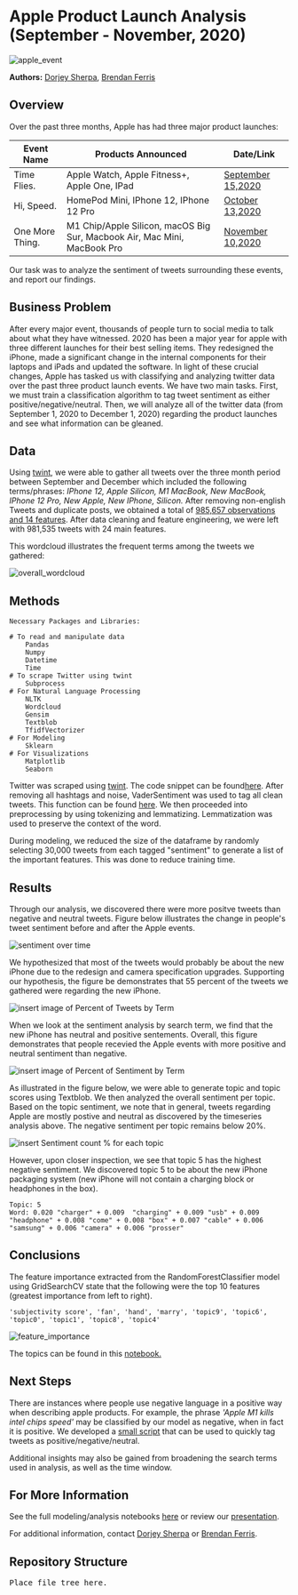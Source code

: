 # Apple Product Launch Analysis (September - November, 2020)


![apple_event](./images/one-more-thing-november.jpg)

**Authors:** [Dorjey Sherpa](https://www.linkedin.com/in/dorjey-sherpa-45501814a/), [Brendan Ferris](https://www.linkedin.com/in/brendangferris/)

## Overview

Over the past three months, Apple has had three major product launches:

| Event Name      | Products Announced                                                       | Date/Link         |
|-----------------|--------------------------------------------------------------------------|-------------------|
| Time Flies.     | Apple Watch, Apple Fitness+, Apple One, IPad                             | [September 15,2020](https://www.youtube.com/watch?v=b13xnFp_LJs&t=2353s) |
| Hi, Speed.      | HomePod Mini, IPhone 12, IPhone 12 Pro                                   | [October 13,2020](https://www.youtube.com/watch?v=KR0g-1hnQPA)   |
| One More Thing. | M1 Chip/Apple Silicon, macOS Big Sur, Macbook Air, Mac Mini, MacBook Pro | [November 10,2020](https://www.youtube.com/watch?v=5AwdkGKmZ0I)  |   

Our task was to analyze the sentiment of tweets surrounding these events, and report our findings.  

  

## Business Problem

After every major event, thousands of people turn to social media to talk about what they have witnessed. 2020 has been a major year for apple with three different launches for their best selling items. They redesigned the iPhone, made a significant change in the internal components for their laptops and iPads and updated the software. In light of these crucial changes, Apple has tasked us with classifying and analyzing twitter data over the past three product launch events. We have two main tasks. First, we must train a classification algorithm to tag tweet sentiment as either positive/negative/neutral. Then, we will analyze all of the twitter data (from September 1, 2020 to December 1, 2020) regarding the product launches and see what information can be gleaned.

## Data

Using [twint](https://github.com/twintproject/twint), we were able to gather all tweets over the three month period between September and December which included the following terms/phrases: *IPhone 12, Apple Silicon, M1 MacBook, New MacBook, IPhone 12 Pro, New Apple, New IPhone, Silicon.* After removing non-english Tweets and duplicate posts, we obtained a total of [985,657 observations and 14 features](https://drive.google.com/file/d/1Eg5JYtw_DtpUsX3sn_KQpSXVYQ8JyErt/view?usp=sharing). After data cleaning and feature engineering, we were left with 981,535 tweets with 24 main features. 

This wordcloud illustrates the frequent terms among the tweets we gathered:

![overall_wordcloud](./images/all_tweets_wordcloud.png) 

## Methods
```
Necessary Packages and Libraries:

# To read and manipulate data
	Pandas
	Numpy
	Datetime
	Time
# To scrape Twitter using twint
	Subprocess
# For Natural Language Processing
	NLTK
	Wordcloud
	Gensim
	Textblob
	TfidfVectorizer
# For Modeling
	Sklearn 
# For Visualizations
	Matplotlib
	Seaborn 
```
Twitter was scraped using [twint](https://github.com/twintproject/twint). The code snippet can be found[here](https://github.com/brenfrrs/twitter_sentiment_analysis/blob/master/twitter_scraper.ipynb). 
After removing all hashtags and noise, VaderSentiment was used to tag all clean tweets. This function can be found [here](https://github.com/brenfrrs/twitter_sentiment_analysis/blob/master/scripts/scripts.py). We then proceeded into preprocessing by using tokenizing and lemmatizing. Lemmatization was used to preserve the context of the word.

During modeling, we reduced the size of the dataframe by randomly selecting 30,000 tweets from each tagged "sentiment" to generate a list of the important features. This was done to reduce training time.

## Results
Through our analysis, we discovered there were more positve tweets than negative and neutral tweets. Figure below illustrates the change in people's tweet sentiment before and after the Apple events.
 
![sentiment over time](./images/sentiment_over_time.png)

We hypothesized that most of the tweets would probably be about the new iPhone due to the redesign and camera specification upgrades. Supporting our hypothesis, the figure be demonstrates that 55 percent of the tweets we gathered were regarding the new iPhone.
 
![insert image of Percent of Tweets by Term](./images/tweet_count_by_term.png)

When we look at the sentiment analysis by search term, we find that the new iPhone has neutral and positive sentements. Overall, this figure demonstrates that people recevied the Apple events with more positive and neutral sentiment than negative.
 
![insert image of Percent of Sentiment by Term](./images/sentiment_per_search_term.png)

As illustrated in the figure below, we were able to generate topic and topic scores using Textblob. We then analyzed the overall sentiment per topic. Based on the topic sentiment, we note that in general, tweets regarding Apple are mostly postive and neutral as discovered by the timeseries analysis above. The negative sentiment per topic remains below 20%.
 
![insert Sentiment count % for each topic](./images/sentiment_per_topic.png)

However, upon closer inspection, we see that topic 5 has the highest negative sentiment. We discovered topic 5 to be about the new iPhone packaging system (new iPhone will not contain a charging block or headphones in the box). 

```
Topic: 5 	
Word: 0.020 "charger" + 0.009  "charging" + 0.009 "usb" + 0.009 "headphone" + 0.008 "come" + 0.008 "box" + 0.007 "cable" + 0.006 "samsung" + 0.006 "camera" + 0.006 "prosser"
```

## Conclusions

The feature importance extracted from the RandomForestClassifier model using GridSearchCV state that the following were the top 10 features (greatest importance from left to right). 
```
'subjectivity score', 'fan', 'hand', 'marry', 'topic9', 'topic6', 'topic0', 'topic1', 'topic8', 'topic4'
```
![feature_importance](./images/feature_importance.png)

The topics can be found in this [notebook.](https://github.com/brenfrrs/twitter_sentiment_analysis/blob/master/eda_notebook.ipynb)

## Next Steps

There are instances where people use negative language in a positive way when describing apple products. For example, the phrase *'Apple M1 kills intel chips speed'* may be classified by our model as negative, when in fact it is positive. We developed a [small script](./scripts/tagger.py) that can be used to quickly tag tweets as positive/negative/neutral.

Additional insights may also be gained from broadening the search terms used in analysis, as well as the time window. 

## For More Information

See the full modeling/analysis notebooks [here](path/to/notebooks) or review our [presentation](path/to).

For additional information, contact [Dorjey Sherpa](mailto:dorjeys3@gmail.com) or [Brendan Ferris](mailto:brendanfrrs@gmail.com).

## Repository Structure

<pre>
Place file tree here.
</pre>